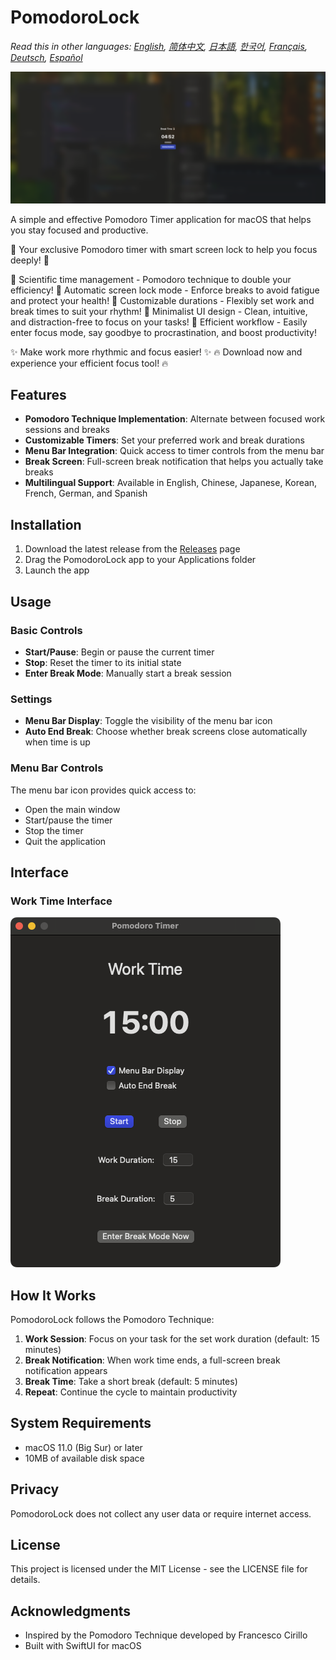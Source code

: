 # PomodoroLock

*Read this in other languages: [English](README.md), [简体中文](README.zh-Hans.md), [日本語](README.ja.md), [한국어](README.ko.md), [Français](README.fr.md), [Deutsch](README.de.md), [Español](README.es.md)*

<!-- <img src="Assets/interface.png" alt="Work Time Interface" width="200"> -->
<img src="Assets/BreakTime.png" alt="Break Time Interface" width="600">

A simple and effective Pomodoro Timer application for macOS that helps you stay focused and productive.

🚀 Your exclusive Pomodoro timer with smart screen lock to help you focus deeply! 🚀

🔹 Scientific time management - Pomodoro technique to double your efficiency!
🔹 Automatic screen lock mode - Enforce breaks to avoid fatigue and protect your health!
🔹 Customizable durations - Flexibly set work and break times to suit your rhythm!
🔹 Minimalist UI design - Clean, intuitive, and distraction-free to focus on your tasks!
🔹 Efficient workflow - Easily enter focus mode, say goodbye to procrastination, and boost productivity!

✨ Make work more rhythmic and focus easier! ✨
🔥 Download now and experience your efficient focus tool! 🔥

## Features

- **Pomodoro Technique Implementation**: Alternate between focused work sessions and breaks
- **Customizable Timers**: Set your preferred work and break durations
- **Menu Bar Integration**: Quick access to timer controls from the menu bar
- **Break Screen**: Full-screen break notification that helps you actually take breaks
- **Multilingual Support**: Available in English, Chinese, Japanese, Korean, French, German, and Spanish

## Installation

1. Download the latest release from the [Releases](https://github.com/yourusername/PomodoroLock/releases) page
2. Drag the PomodoroLock app to your Applications folder
3. Launch the app

## Usage

### Basic Controls

- **Start/Pause**: Begin or pause the current timer
- **Stop**: Reset the timer to its initial state
- **Enter Break Mode**: Manually start a break session

### Settings

- **Menu Bar Display**: Toggle the visibility of the menu bar icon
- **Auto End Break**: Choose whether break screens close automatically when time is up

### Menu Bar Controls

The menu bar icon provides quick access to:
- Open the main window
- Start/pause the timer
- Stop the timer
- Quit the application

## Interface

### Work Time Interface

![Work Time Interface](Assets/interface.png)

## How It Works

PomodoroLock follows the Pomodoro Technique:

1. **Work Session**: Focus on your task for the set work duration (default: 15 minutes)
2. **Break Notification**: When work time ends, a full-screen break notification appears
3. **Break Time**: Take a short break (default: 5 minutes)
4. **Repeat**: Continue the cycle to maintain productivity

## System Requirements

- macOS 11.0 (Big Sur) or later
- 10MB of available disk space

## Privacy

PomodoroLock does not collect any user data or require internet access.

## License

This project is licensed under the MIT License - see the LICENSE file for details.

## Acknowledgments

- Inspired by the Pomodoro Technique developed by Francesco Cirillo
- Built with SwiftUI for macOS